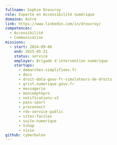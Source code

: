 ```yaml
---
fullname: Sophie Drouvroy
role: Experte en Accessibilité numérique
domaine: Autre
link: https://www.linkedin.com/in/drouvroy/
competences:
  - Accessibilité
  - Communication
missions:
  - start: 2024-09-06
    end: 2025-05-31
    status: service
    employer: Brigade d'intervention numérique
    startups:
      - demarches-simplifiees.fr
      - docs
      - droit-data-gouv-fr-simulateurs-de-droits
      - grist.numerique.gouv.fr
      - messagerie
      - moncomptepro
      - notifications-v2
      - pass-sport
      - proconnect
      - rdv-service-public
      - sites-faciles
      - suite-numerique
      - tchap
      - visio
github: cyberbaloo
---
```

